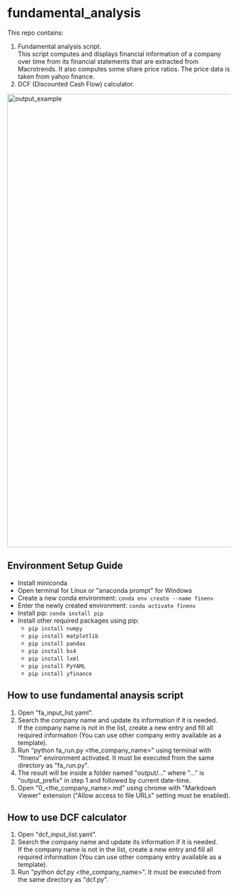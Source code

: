 # fundamental_analysis

This repo contains:
1. Fundamental analysis script.<br/>This script computes and displays financial information of a company over time from its financial statements that are extracted from Macrotrends. It also computes some share price ratios. The price data is taken from yahoo finance.  
2. DCF (Discounted Cash Flow) calculator. 

<img src="output_example.gif" alt="output_example" width="1024"/>

## Environment Setup Guide
- Install miniconda
- Open terminal for Linux or "anaconda prompt" for Windows
- Create a new conda environment: `conda env create --name finenv`
- Enter the newly created environment: `conda activate finenv`
- Install pip: `conda install pip`
- Install other required packages using pip:
  - `pip install numpy`
  - `pip install matplotlib`
  - `pip install pandas`
  - `pip install bs4`
  - `pip install lxml`
  - `pip install PyYAML`
  - `pip install yfinance`

## How to use fundamental anaysis script
1. Open "fa_input_list.yaml".
2. Search the company name and update its information if it is needed.<br/> If the company name is not in the list, create a new entry and fill all required information (You can use other company entry available as a template).
2. Run "python fa_run.py <the_company_name>" using terminal with "finenv" environment activated. It must be executed from the same directory as "fa_run.py". 
3. The result will be inside a folder named "output/..." where "..." is "output_prefix" in step 1 and followed by current date-time.
4. Open "0_<the_company_name>.md" using chrome with "Markdown Viewer" extension ("Allow access to file URLs" setting must be enabled).

## How to use DCF calculator
1. Open "dcf_input_list.yaml".
2. Search the company name and update its information if it is needed.<br/> If the company name is not in the list, create a new entry and fill all required information (You can use other company entry available as a template).
3. Run "python dcf.py <the_company_name>". It must be executed from the same directory as "dcf.py". 